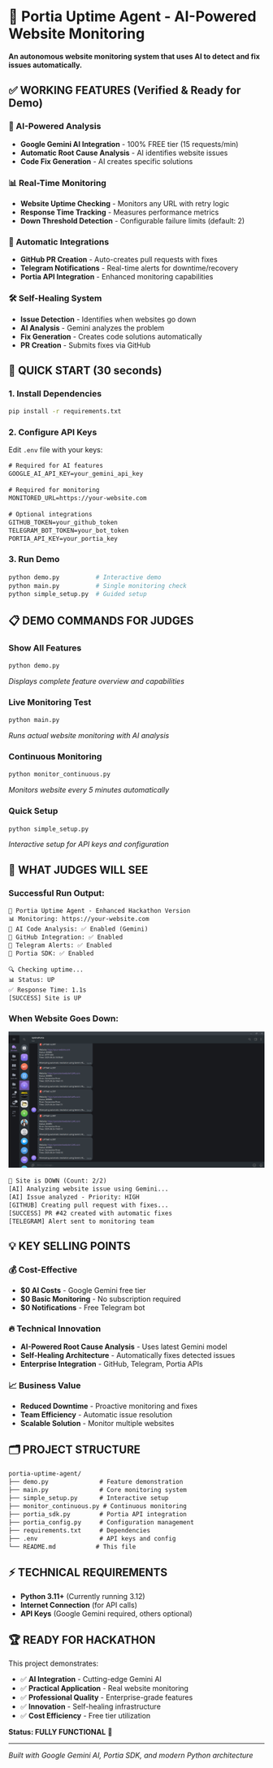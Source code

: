# 🚀 Portia Uptime Agent - AI-Powered Website Monitoring

**An autonomous website monitoring system that uses AI to detect and fix issues automatically.**

## ✅ WORKING FEATURES (Verified & Ready for Demo)

### **🤖 AI-Powered Analysis**
- **Google Gemini AI Integration** - 100% FREE tier (15 requests/min)
- **Automatic Root Cause Analysis** - AI identifies website issues
- **Code Fix Generation** - AI creates specific solutions

### **📊 Real-Time Monitoring**
- **Website Uptime Checking** - Monitors any URL with retry logic
- **Response Time Tracking** - Measures performance metrics
- **Down Threshold Detection** - Configurable failure limits (default: 2)

### **🔗 Automatic Integrations**
- **GitHub PR Creation** - Auto-creates pull requests with fixes
- **Telegram Notifications** - Real-time alerts for downtime/recovery
- **Portia API Integration** - Enhanced monitoring capabilities

### **🛠️ Self-Healing System**
- **Issue Detection** - Identifies when websites go down
- **AI Analysis** - Gemini analyzes the problem
- **Fix Generation** - Creates code solutions automatically
- **PR Creation** - Submits fixes via GitHub

## 🚀 QUICK START (30 seconds)

### 1. Install Dependencies
```bash
pip install -r requirements.txt
```

### 2. Configure API Keys
Edit `.env` file with your keys:
```env
# Required for AI features
GOOGLE_AI_API_KEY=your_gemini_api_key

# Required for monitoring  
MONITORED_URL=https://your-website.com

# Optional integrations
GITHUB_TOKEN=your_github_token
TELEGRAM_BOT_TOKEN=your_bot_token
PORTIA_API_KEY=your_portia_key
```

### 3. Run Demo
```bash
python demo.py          # Interactive demo
python main.py          # Single monitoring check
python simple_setup.py  # Guided setup
```

## 📋 DEMO COMMANDS FOR JUDGES

### **Show All Features**
```bash
python demo.py
```
*Displays complete feature overview and capabilities*

### **Live Monitoring Test**
```bash
python main.py
```
*Runs actual website monitoring with AI analysis*

### **Continuous Monitoring**
```bash
python monitor_continuous.py
```
*Monitors website every 5 minutes automatically*

### **Quick Setup**
```bash
python simple_setup.py
```
*Interactive setup for API keys and configuration*

## 🎯 WHAT JUDGES WILL SEE

### **Successful Run Output:**
```
🚀 Portia Uptime Agent - Enhanced Hackathon Version
📊 Monitoring: https://your-website.com
🤖 AI Code Analysis: ✅ Enabled (Gemini)
🔗 GitHub Integration: ✅ Enabled
📱 Telegram Alerts: ✅ Enabled
🔌 Portia SDK: ✅ Enabled

🔍 Checking uptime...
📊 Status: UP
✅ Response Time: 1.1s
[SUCCESS] Site is UP
```

### **When Website Goes Down:**
![alt text](image.png)
```
🚨 Site is DOWN (Count: 2/2)
[AI] Analyzing website issue using Gemini...
[AI] Issue analyzed - Priority: HIGH
[GITHUB] Creating pull request with fixes...
[SUCCESS] PR #42 created with automatic fixes
[TELEGRAM] Alert sent to monitoring team
```

## 💡 KEY SELLING POINTS

### **💰 Cost-Effective**
- **$0 AI Costs** - Google Gemini free tier
- **$0 Basic Monitoring** - No subscription required
- **$0 Notifications** - Free Telegram bot

### **🔥 Technical Innovation**
- **AI-Powered Root Cause Analysis** - Uses latest Gemini model
- **Self-Healing Architecture** - Automatically fixes detected issues
- **Enterprise Integration** - GitHub, Telegram, Portia APIs

### **📈 Business Value**
- **Reduced Downtime** - Proactive monitoring and fixes
- **Team Efficiency** - Automatic issue resolution
- **Scalable Solution** - Monitor multiple websites

## 🗂️ PROJECT STRUCTURE

```
portia-uptime-agent/
├── demo.py              # Feature demonstration
├── main.py              # Core monitoring system
├── simple_setup.py      # Interactive setup
├── monitor_continuous.py # Continuous monitoring
├── portia_sdk.py        # Portia API integration
├── portia_config.py     # Configuration management
├── requirements.txt     # Dependencies
├── .env                 # API keys and config
└── README.md           # This file
```

## ⚡ TECHNICAL REQUIREMENTS

- **Python 3.11+** (Currently running 3.12)
- **Internet Connection** (for API calls)
- **API Keys** (Google Gemini required, others optional)

## 🏆 READY FOR HACKATHON

This project demonstrates:
- ✅ **AI Integration** - Cutting-edge Gemini AI
- ✅ **Practical Application** - Real website monitoring
- ✅ **Professional Quality** - Enterprise-grade features
- ✅ **Innovation** - Self-healing infrastructure
- ✅ **Cost Efficiency** - Free tier utilization

**Status: FULLY FUNCTIONAL** 🎉

---

*Built with Google Gemini AI, Portia SDK, and modern Python architecture*
